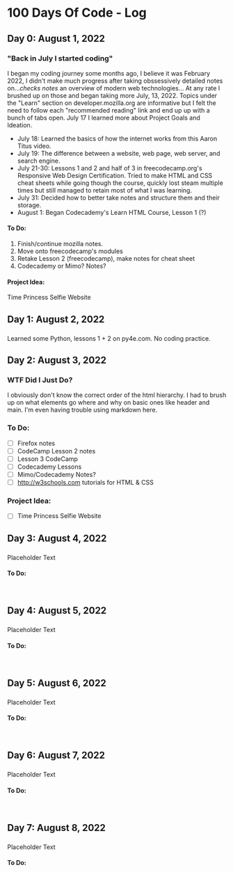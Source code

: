 # 100 Days Of Code - Log


## Day 0: August 1, 2022
### "Back in July I started coding"

I began my coding journey some months ago, I believe it was February 2022, I didn't make much progress after taking obssessively detailed notes on...*checks notes* an overview of modern web technologies... At any rate I brushed up on those and began taking more July, 13, 2022. Topics under the "Learn" section on developer.mozilla.org are informative but I felt the need to follow each "recommended reading" link and end up up with a bunch of tabs open. July 17 I learned more about Project Goals and Ideation.
- July 18: Learned the basics of how the internet works from this Aaron Titus video.
- July 19: The difference between a website, web page, web server, and search engine. 
- July 21-30: Lessons 1 and 2 and half of 3 in freecodecamp.org's Responsive Web Design Certification. Tried to make HTML and CSS cheat sheets while going though the course, quickly lost steam multiple times but still managed to retain most of what I was learning.
- July 31: Decided how to better take notes and structure them and their storage.
- August 1: Began Codecademy's Learn HTML Course, Lesson 1 (?)<br>
#### **To Do:**<br>
1. Finish/continue mozilla notes.
2. Move onto freecodecamp's modules
3. Retake Lesson 2 (freecodecamp), make notes for cheat sheet
4. Codecademy or Mimo? Notes?<br>
#### **Project Idea:**<br>
Time Princess Selfie Website




## Day 1: August 2, 2022
### 

Learned some Python, lessons 1 + 2 on py4e.com. No coding practice.




## Day 2: August 3, 2022
### WTF Did I Just Do?

I obviously don't know the correct order of the html hierarchy. I had to brush up on what elements go where and why on basic ones like header and main. I'm even having trouble using markdown here.<br>
### **To Do:**<br>
- [ ] Firefox notes
- [ ] CodeCamp Lesson 2 notes
- [ ] Lesson 3 CodeCamp
- [ ] Codecademy Lessons
- [ ] Mimo/Codecademy Notes?
- [ ] http://w3schools.com tutorials for HTML & CSS<br>
### **Project Idea:**<br>
- [ ] Time Princess Selfie Website




## Day 3: August 4, 2022
###

Placeholder Text
<br>  
#### **To Do:**
<br>




## Day 4: August 5, 2022
###

Placeholder Text
<br>  
#### **To Do:**
<br>




## Day 5: August 6, 2022
###

Placeholder Text
<br>  
#### **To Do:**
<br>




## Day 6: August 7, 2022
###

Placeholder Text
<br>  
#### **To Do:**
<br>




## Day 7: August 8, 2022
###

Placeholder Text
<br>  
#### **To Do:**
<br>




<!--##### (delete me or comment me out)

**Today's Progress**: Fixed CSS, worked on canvas functionality for the app.

**Thoughts:** I really struggled with CSS, but, overall, I feel like I am slowly getting better at it. Canvas is still new for me, but I managed to figure out some basic functionality.

**Link to work:** [Calculator App](http://www.example.com)-->

